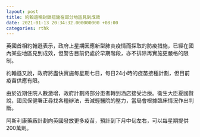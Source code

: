 ```yaml
---
layout: post
title: 約翰遜稱封鎖措施在部分地區見到成效
date: 2021-01-13 20:34:32.000000000 +08:00
categories: rthk
---
```


英國首相約翰遜表示，政府上星期因應新型肺炎疫情而採取的防疫措施，已經在國內某些地區見到成效，但警告目前仍處於早期階段，亦不排除再實施更嚴格的限制。

約翰遜又說，政府將盡快實施每星期七日，每日24小時的疫苗接種計劃，但目前疫苗供應有限。

由於近期住院人數激增，政府計劃將部分患者轉到酒店接受治療。衛生大臣夏國賢說，國民保健署正尋找各種辦法，去減輕醫院的壓力，當局會根據臨床情況作出判斷。

阿斯利康藥廠計劃向英國發放更多疫苗，預計到下月中旬左右，可以每星期提供200萬劑。
